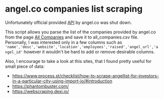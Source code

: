 # angel.co companies list scraping
Unfortunately official provided [API](https://angel.co/api) by angel.co was shut down.

This script allows you parse the list of the companies provided by angel.co from the page [All Companies](https://angel.co/companies)
and save it to all_companies.csv file.
Personally, I was interested only in a few columns such as `'name','desc','website','location','employees','raised','angel_url','angel_id'` however it wouldn't be hard to add or remove desirable columns.

Also, I encourage to take a look at this sites, that I found pretty useful for small piece of data:
* https://www.process.st/checklist/how-to-scrape-angellist-for-investors-in-a-particular-city-using-import-io/#introduction
* https://phantombuster.com/
* https://webscraping.dexi.io/